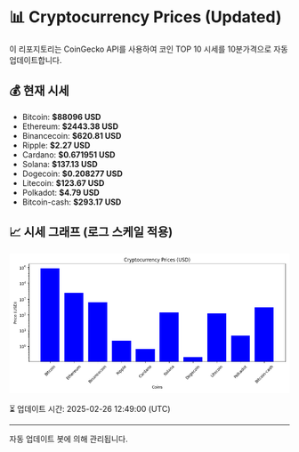 
# 📊 Cryptocurrency Prices (Updated)

이 리포지토리는 CoinGecko API를 사용하여 코인 TOP 10 시세를 10분가격으로 자동 업데이트합니다.

## 💰 현재 시세
- Bitcoin: **$88096 USD**
- Ethereum: **$2443.38 USD**
- Binancecoin: **$620.81 USD**
- Ripple: **$2.27 USD**
- Cardano: **$0.671951 USD**
- Solana: **$137.13 USD**
- Dogecoin: **$0.208277 USD**
- Litecoin: **$123.67 USD**
- Polkadot: **$4.79 USD**
- Bitcoin-cash: **$293.17 USD**

## 📈 시세 그래프 (로그 스케일 적용)
![Crypto Prices](crypto_prices.png)

⏳ 업데이트 시간: 2025-02-26 12:49:00 (UTC)

---
자동 업데이트 봇에 의해 관리됩니다.
